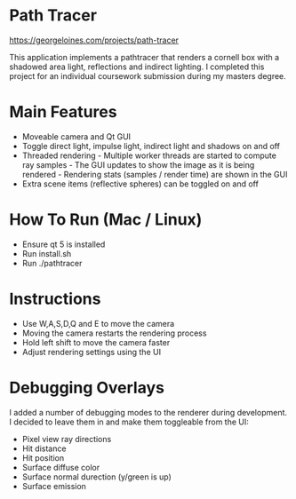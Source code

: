 # Path Tracer
https://georgeloines.com/projects/path-tracer

This application implements a pathtracer that renders a cornell box with
a shadowed area light, reflections and indirect lighting. I completed this
project for an individual coursework submission during my masters degree.

# Main Features
- Moveable camera and Qt GUI
- Toggle direct light, impulse light, indirect light and shadows on and off
- Threaded rendering
       - Multiple worker threads are started to compute ray samples
       - The GUI updates to show the image as it is being rendered
       - Rendering stats (samples / render time) are shown in the GUI
- Extra scene items (reflective spheres) can be toggled on and off

# How To Run (Mac / Linux)
- Ensure qt 5 is installed
- Run install.sh
- Run ./pathtracer

# Instructions
- Use W,A,S,D,Q and E to move the camera
- Moving the camera restarts the rendering process
- Hold left shift to move the camera faster
- Adjust rendering settings using the UI

# Debugging Overlays
I added a number of debugging modes to the renderer during development. I
decided to leave them in and make them toggleable from the UI:
- Pixel view ray directions
- Hit distance
- Hit position
- Surface diffuse color
- Surface normal durection (y/green is up)
- Surface emission
